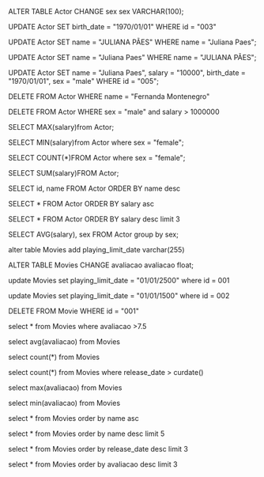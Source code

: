 <!-- exercicio 1.a -->

<!-- Remove a coluca salary  -->

<!-- exercicio 1.b -->

<!-- muda o nome de da linha gender para sex -->

<!-- exercicio 1.c -->

<!-- altera o numero maximo de characteres para 255 -->

<!-- exercicio 1.d -->

ALTER TABLE Actor CHANGE sex sex VARCHAR(100);

<!-- exercicio 2.a -->

UPDATE Actor
SET birth_date = "1970/01/01"
WHERE id = "003"

<!-- exercicio 2.b -->

UPDATE Actor
SET name = "JULIANA PÃES"
WHERE name = "Juliana Paes";

UPDATE Actor
SET name = "Juliana Paes"
WHERE name = "JULIANA PÃES";


<!-- exercicio 2.c -->

UPDATE Actor
SET name = "Juliana Paes",
salary = "10000",
birth_date = "1970/01/01",
sex = "male"
WHERE id = "005";

<!-- exercicio 2.d -->

<!-- Error Code: 1054. Unknown column 'sdsafew' in 'field list'	0,063 sec,  ele indica a inexistencia da coluna pedida -->

<!-- exercicio 3.a -->

DELETE FROM Actor WHERE name = "Fernanda Montenegro"

<!-- exercicio 3.b -->

DELETE FROM Actor WHERE sex = "male" and salary > 1000000

<!-- exercicio 4.a -->

SELECT MAX(salary)from Actor;

<!-- exercicio 4.b -->

SELECT MIN(salary)from Actor
where sex = "female";

<!-- exercicio 4.c -->

SELECT COUNT(*)FROM Actor where sex = "female";

<!-- exercicio 4.d -->

SELECT SUM(salary)FROM Actor;

<!-- exercicio 5.a -->

<!-- a query retornou as possiveis respostas e quantas vezes cada uma foi encontrada -->

<!-- exercicio 5.b -->

SELECT id, name FROM Actor ORDER BY name desc

<!-- exercicio 5.c -->

SELECT * FROM Actor ORDER BY salary asc

<!-- exercicio 5.d -->

SELECT * FROM Actor ORDER BY salary desc limit 3

<!-- exercicio 5.e -->

SELECT AVG(salary), sex FROM Actor
group by sex;

<!-- exercicio 6.a -->

alter table Movies
add playing_limit_date varchar(255)

<!-- exercicio 6.b -->

ALTER TABLE Movies CHANGE avaliacao avaliacao float;

<!-- exercicio 6.c -->

update Movies
set playing_limit_date = "01/01/2500"
where id = 001

update Movies
set playing_limit_date = "01/01/1500"
where id = 002

<!-- exercicio 6.d -->

DELETE FROM Movie WHERE id = "001"
<!-- ele diz que fez as alterações porem 0 linha e colunas foram afetadas -->

<!-- exercicio 7.a -->

select * from Movies where avaliacao >7.5

<!-- exercicio 7.b -->

select avg(avaliacao) from Movies

<!-- exercicio 7.c -->

select count(*) from Movies

<!-- exercicio 7.d -->

select count(*) from Movies where release_date > curdate()

<!-- exercicio 7.e -->

select max(avaliacao) from Movies

<!-- exercicio 7.f -->

select min(avaliacao) from Movies

<!-- exercicio 8.a -->

select * from Movies order by name asc

<!-- exercicio 8.b -->

select * from Movies order by name desc limit 5

<!-- exercicio 8.c -->

select * from Movies order by release_date desc limit 3

<!-- exercicio 8.d -->

select * from Movies order by avaliacao desc limit 3
